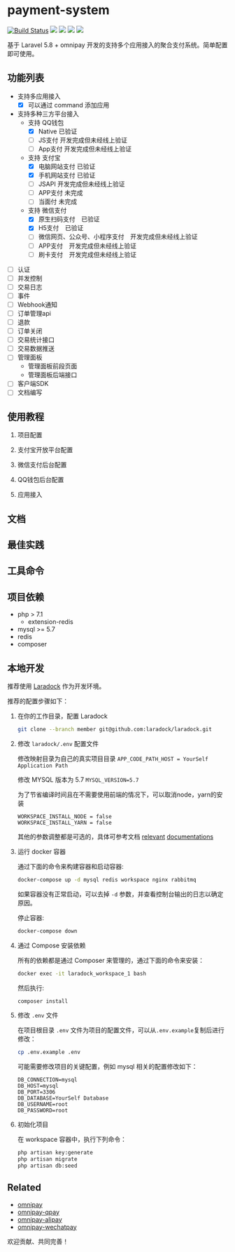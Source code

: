 # payment-system

[![Build Status](https://travis-ci.com/cmzz/payment-system.svg?branch=master)](https://travis-ci.com/cmzz/payment-system)
![](https://img.shields.io/swagger/valid/2.0/https/raw.githubusercontent.com/OAI/OpenAPI-Specification/master/examples/v2.0/json/petstore-expanded.json.svg)
![](https://img.shields.io/badge/php-7.2-blue.svg)
![](https://img.shields.io/badge/mysql-%3E%3D5.7-blue.svg)
![](https://img.shields.io/badge/laravel-5.8-blue.svg)

基于 Laravel 5.8 + omnipay 开发的支持多个应用接入的聚合支付系统。简单配置即可使用。

## 功能列表

- 支持多应用接入
    - [x] 可以通过 command 添加应用
- 支持多种三方平台接入
    - 支持 QQ钱包
        - [x] Native 已验证
        - [ ] JS支付 开发完成但未经线上验证
        - [ ] App支付 开发完成但未经线上验证
    - 支持 支付宝
        - [x] 电脑网站支付 已验证
        - [x] 手机网站支付 已验证
        - [ ] JSAPI 开发完成但未经线上验证
        - [ ] APP支付 未完成
        - [ ] 当面付 未完成
    - 支持 微信支付
        - [x] 原生扫码支付　已验证
        - [x] H5支付　已验证
        - [ ] 微信网页、公众号、小程序支付　开发完成但未经线上验证
        - [ ] APP支付　开发完成但未经线上验证
        - [ ] 刷卡支付　开发完成但未经线上验证
- [ ] 认证
- [ ] 并发控制
- [ ] 交易日志
- [ ] 事件
- [ ] Webhook通知
- [ ] 订单管理api
- [ ] 退款
- [ ] 订单关闭
- [ ] 交易统计接口
- [ ] 交易数据推送
- [ ] 管理面板
    - 管理面板前段页面
    - 管理面板后端接口
- [ ] 客户端SDK
- [ ] 文档编写

## 使用教程
1. 项目配置

2. 支付宝开放平台配置

3. 微信支付后台配置

4. QQ钱包后台配置

5. 应用接入

## 文档


## 最佳实践



## 工具命令


## 项目依赖
- php > 7.1
    - extension-redis
- mysql >= 5.7
- redis
- composer 

## 本地开发

推荐使用 [Laradock](https://github.com/laradock/laradock) 作为开发环境。

推荐的配置步骤如下：

1. 在你的工作目录，配置 Laradock
    ```bash
    git clone --branch member git@github.com:laradock/laradock.git
    ```

2. 修改 `laradock/.env` 配置文件

    修改映射目录为自己的真实项目目录 `APP_CODE_PATH_HOST = YourSelf Application Path`
    
    修改 MYSQL 版本为 5.7 `MYSQL_VERSION=5.7`
    
    为了节省编译时间且在不需要使用前端的情况下，可以取消node，yarn的安装
    
    ```
    WORKSPACE_INSTALL_NODE = false
    WORKSPACE_INSTALL_YARN = false
    ```
    
    其他的参数调整都是可选的，具体可参考文档 [relevant](https://docs.docker.com/compose/compose-file/compose-file-v2/) [documentations](http://laradock.io/documentation/) 

3. 运行 docker 容器
    
    通过下面的命令来构建容器和启动容器:
    
    ```bash
    docker-compose up -d mysql redis workspace nginx rabbitmq
    ```
    
    如果容器没有正常启动，可以去掉 `-d` 参数，并查看控制台输出的日志以确定原因。
     
    停止容器: 
    ```bash
    docker-compose down
    ```

4. 通过 Compose 安装依赖
    
    所有的依赖都是通过 Composer 来管理的，通过下面的命令来安装：
    
    ```bash
    docker exec -it laradock_workspace_1 bash
    ```
    
    然后执行:
    
    ```bash
    composer install
    ```

5. 修改 `.env` 文件
    
    在项目根目录 `.env` 文件为项目的配置文件，可以从`.env.example`复制后进行修改：
    
    ```bash
    cp .env.example .env
    ```
    
    可能需要修改项目的关键配置，例如 mysql 相关的配置修改如下：
    
    ``` 
    DB_CONNECTION=mysql
    DB_HOST=mysql
    DB_PORT=3306
    DB_DATABASE=YourSelf Database
    DB_USERNAME=root
    DB_PASSWORD=root
    ```

6. 初始化项目
    
    在 workspace 容器中，执行下列命令：
    
    ```bash
    php artisan key:generate
    php artisan migrate
    php artisan db:seed
    ```

## Related

- [omnipay](https://github.com/thephpleague/omnipay)
- [omnipay-qpay](https://github.com/kuangjy2/omnipay-qpay)
- [omnipay-alipay](https://github.com/lokielse/omnipay-alipay)
- [omnipay-wechatpay](https://github.com/lokielse/omnipay-wechatpay)


欢迎贡献、共同完善！
